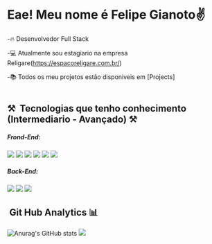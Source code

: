 <h1> Eae! Meu nome é Felipe Gianoto✌️</h1>

-🔥 Desenvolvedor Full Stack 

-💻 Atualmente sou estagiario na empresa Religare(https://espacoreligare.com.br/)

-📚 Todos os meu projetos estão disponiveis em [Projects]
<br><br>

## ⚒ &nbsp;Tecnologias que tenho conhecimento (Intermediario - Avançado) ⚒

<h5>Frond-End:</h5>
<div class="row">
<img src="https://img.shields.io/badge/HTML5-E34F26?style=for-the-badge&logo=html5&logoColor=white"/>
<img src="https://img.shields.io/badge/CSS3-1572B6?style=for-the-badge&logo=css3&logoColor=white"/>
<img src="https://img.shields.io/badge/JavaScript-F7DF1E?style=for-the-badge&logo=javascript&logoColor=black"/>
<img src="https://img.shields.io/badge/Bootstrap-563D7C?style=for-the-badge&logo=bootstrap&logoColor=white"/>
<img src="https://img.shields.io/badge/Sass-black?style=for-the-badge&logo=sass&logoColor=pink"/>
<img src="https://img.shields.io/badge/React-20232A?style=for-the-badge&logo=react&logoColor=blue"/>

</div>

<h5>Back-End:</h5>
<div class="row">
<img src="https://img.shields.io/badge/Java-ED8B00?style=for-the-badge&logo=java&logoColor=white"/>
<img src="https://img.shields.io/badge/Spring-6DB33F?style=for-the-badge&logo=spring&logoColor=white"/>
<img src="https://img.shields.io/badge/Node.js-black?style=for-the-badge&logo=node.js&logoColor=green"/>
</div>

##  &nbsp;Git Hub Analytics  📊
![Anurag's GitHub stats](https://github-readme-stats.vercel.app/api?username=anuraghazra&show_icons=true&theme=radical)
<img src="![Anurag's GitHub stats](https://github-readme-stats.vercel.app/api?username=anuraghazra&show_icons=true&theme=radical)"/>
